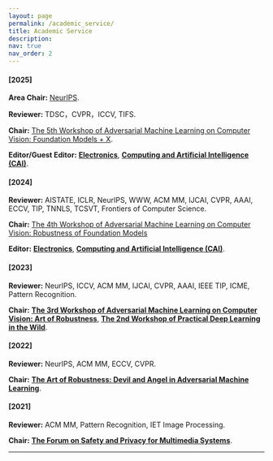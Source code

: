 ```yaml
---
layout: page
permalink: /academic_service/
title: Academic Service
description: 
nav: true
nav_order: 2
---
```


#### [2025]

**Area Chair:** [NeurIPS](https://neurips.cc/).

**Reviewer:** TDSC，CVPR，ICCV, TIFS.

**Chair:** [The 5th Workshop of Adversarial Machine Learning on Computer Vision: Foundation Models + X](https://cvpr25-advml.github.io/).

**Editor/Guest Editor:** <b class="super_emphasis">[Electronics](https://www.mdpi.com/journal/electronics/special_issues/73PN6K8Y3Z)</b>, <b class="super_emphasis">[Computing and Artificial Intelligence (CAI)](https://ojs.acad-pub.com/index.php/CAI/)</b>.  

#### [2024]

**Reviewer:** AISTATE, ICLR, NeurIPS, WWW, ACM MM, IJCAI, CVPR, AAAI, ECCV, TIP, TNNLS, TCSVT, Frontiers of Computer Science.

**Chair:** [The 4th Workshop of Adversarial Machine Learning on Computer Vision: Robustness of Foundation Models](https://cvpr24-advml.github.io/) 

**Editor:** <b class="super_emphasis">[Electronics](https://www.mdpi.com/journal/electronics/special_issues/73PN6K8Y3Z)</b>, <b class="super_emphasis">[Computing and Artificial Intelligence (CAI)](https://ojs.acad-pub.com/index.php/CAI/)</b>.


#### [2023]

**Reviewer:** NeurIPS, ICCV, ACM MM, IJCAI, CVPR, AAAI, IEEE TIP, ICME, Pattern Recognition.

**Chair:** <b class="super_emphasis">[The 3rd Workshop of Adversarial Machine Learning on Computer Vision: Art of Robustness](https://robustart.github.io/)</b>, <b class="super_emphasis">[The 2nd Workshop of Practical Deep Learning in the Wild](https://practical-dl.github.io/)</b>.

#### [2022]

**Reviewer:** NeurIPS, ACM MM, ECCV, CVPR.

**Chair:** <b class="super_emphasis">[The Art of Robustness: Devil and Angel in Adversarial Machine Learning](https://robustart.github.io/)</b>.

#### [2021]

**Reviewer:** ACM MM, Pattern Recognition, IET Image Processing.

**Chair:** <b class="super_emphasis">[The Forum on Safety and Privacy for Multimedia Systems](https://conf.ccf.org.cn/web/html7/TYMB.html?channelId=8a9e362c7b9bc357017ba11235630029&superChannel=8a9e362c7b9bc357017ba0fae29f0017&globalId=m8341723535535022081618923787260)</b>.

---